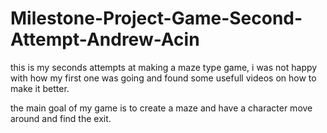 # Milestone-Project-Game-Second-Attempt-Andrew-Acin


this is my seconds attempts at making a maze type game, i was not happy with how my first one was going and found some usefull videos on how to make it better.

the main goal of my game is to create a maze and have a character move around and find the exit.
